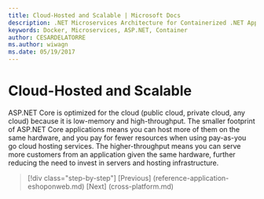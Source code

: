 ```yaml
---
title: Cloud-Hosted and Scalable | Microsoft Docs 
description: .NET Microservices Architecture for Containerized .NET Applications | Cloud-Hosted and Scalable
keywords: Docker, Microservices, ASP.NET, Container
author: CESARDELATORRE
ms.author: wiwagn
ms.date: 05/19/2017
---
```

# Cloud-Hosted and Scalable

ASP&period;NET Core is optimized for the cloud (public cloud, private cloud, any cloud) because it is low-memory and high-throughput. The smaller footprint of ASP&period;NET Core applications means you can host more of them on the same hardware, and you pay for fewer resources when using pay-as-you go cloud hosting services. The higher-throughput means you can serve more customers from an application given the same hardware, further reducing the need to invest in servers and hosting infrastructure.


>[!div class="step-by-step"]
[Previous] (reference-application-eshoponweb.md)
[Next] (cross-platform.md)
